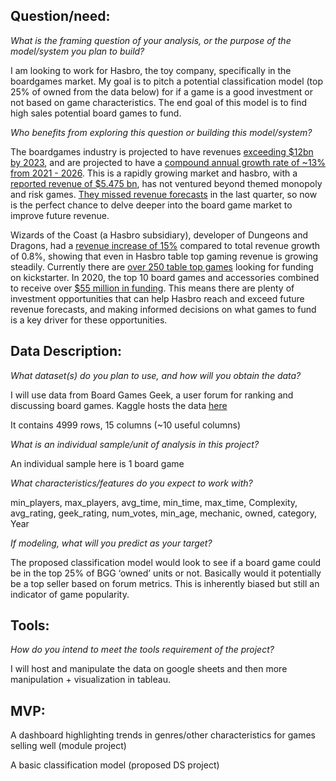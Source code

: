 ## Question/need:
*What is the framing question of your analysis, or the purpose of the model/system you plan to build?*


I am looking to work for Hasbro, the toy company, specifically in the boardgames market. My goal is to pitch a potential classification model (top 25% of owned from the data below) for if a game is a good investment or not based on game characteristics. The end goal of this model is to find high sales potential board games to fund.


*Who benefits from exploring this question or building this model/system?*


The boardgames industry is projected to have revenues [exceeding $12bn by 2023](https://www.prnewswire.com/news-releases/board-games-market---global-outlook-and-forecast-2018-2023-300763553.html), and are projected to have a [compound annual growth rate of ~13% from 2021 - 2026](https://www.reportlinker.com/p05482343/Board-Games-Market-Global-Outlook-and-Forecast.html). This is a rapidly growing market and hasbro, with a [reported revenue of $5.475 bn](https://www.macrotrends.net/stocks/charts/HAS/hasbro/revenue), has not ventured beyond themed monopoly and risk games. [They missed revenue forecasts](https://www.thestreet.com/investing/hasbro-swings-to-first-quarter-profit-misses-on-revenue) in the last quarter, so now is the perfect chance to delve deeper into the board game market to improve future revenue. 

Wizards of the Coast (a Hasbro subsidiary), developer of Dungeons and Dragons, had a [revenue increase of 15%](https://www.thestreet.com/investing/hasbro-swings-to-first-quarter-profit-misses-on-revenue) compared to total revenue growth of 0.8%, showing that even in Hasbro table top gaming revenue is growing steadily. Currently there are [over 250 table top games](https://www.kickstarter.com/discover/advanced?state=live&category_id=34&sort=magic&seed=2702421&page=1) looking for funding on kickstarter. In 2020, the top 10 board games and accessories combined to receive over [$55 million in funding](https://www.polygon.com/2020/12/22/22195749/kickstarter-top-10-highest-funded-campaigns-2020-video-games-board-games). This means there are plenty of investment opportunities that can help Hasbro reach and exceed future revenue forecasts, and making informed decisions on what games to fund is a key driver for these opportunities. 


## Data Description:
*What dataset(s) do you plan to use, and how will you obtain the data?*

I will use data from Board Games Geek, a user forum for ranking and discussing board games.
Kaggle hosts the data [here](https://www.kaggle.com/mrpantherson/board-game-data)

It contains 4999 rows, 15 columns (~10 useful columns)


*What is an individual sample/unit of analysis in this project?*


An individual sample here is 1 board game


*What characteristics/features do you expect to work with?*


min_players, max_players, avg_time, min_time, max_time, Complexity, avg_rating, geek_rating, num_votes, min_age, mechanic, owned, category, Year


*If modeling, what will you predict as your target?*


The proposed classification model would look to see if a board game could be in the top 25% of BGG ‘owned’ units or not. Basically would it potentially be a top seller based on forum metrics. This is inherently biased but still an indicator of game popularity.



## Tools:
*How do you intend to meet the tools requirement of the project?*


I will host and manipulate the data on google sheets and then more manipulation + visualization in tableau.


## MVP:
A dashboard highlighting trends in genres/other characteristics for games selling well (module project)

A basic classification model (proposed DS project)

